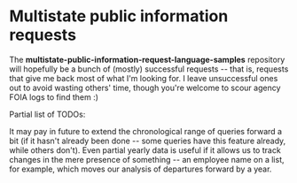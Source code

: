 Multistate public information requests
======
The **multistate-public-information-request-language-samples** repository will hopefully be a bunch of (mostly) successful requests -- that is, requests that give me back most of what I'm looking for. I leave unsuccessful ones out to avoid wasting others' time, though you're welcome to scour agency FOIA logs to find them :)

Partial list of TODOs: 

It may pay in future to extend the chronological range of queries forward a bit (if it hasn't already been done -- some queries have this feature already, while others don't). Even partial yearly data is useful if it allows us to track changes in the mere presence of something -- an employee name on a list, for example, which moves our analysis of departures forward by a year.

